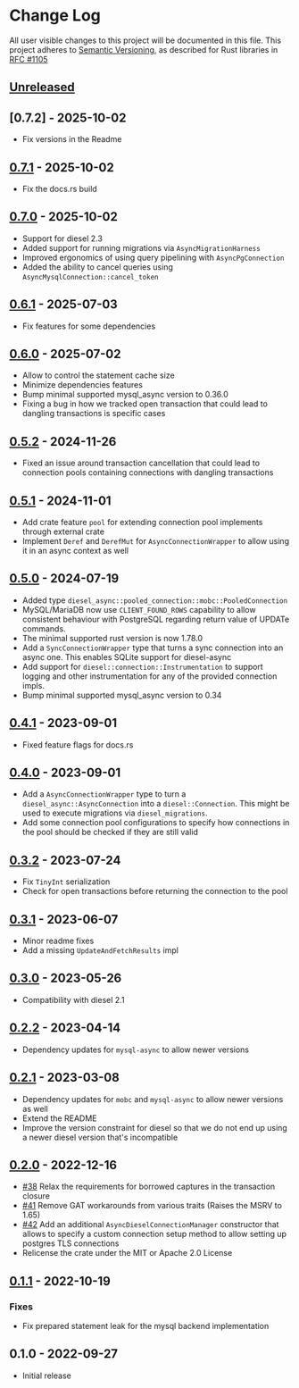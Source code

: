 # Change Log

All user visible changes to this project will be documented in this file.
This project adheres to [Semantic Versioning](http://semver.org/), as described
for Rust libraries in [RFC #1105](https://github.com/rust-lang/rfcs/blob/master/text/1105-api-evolution.md)

## [Unreleased]

## [0.7.2] - 2025-10-02

* Fix versions in the Readme

## [0.7.1] - 2025-10-02

* Fix the docs.rs build

## [0.7.0] - 2025-10-02

* Support for diesel 2.3
* Added support for running migrations via `AsyncMigrationHarness`
* Improved ergonomics of using query pipelining with `AsyncPgConnection`
* Added the ability to cancel queries using `AsyncMysqlConnection::cancel_token`

## [0.6.1] - 2025-07-03

* Fix features for some dependencies

## [0.6.0] - 2025-07-02

* Allow to control the statement cache size
* Minimize dependencies features 
* Bump minimal supported mysql_async version to 0.36.0
* Fixing a bug in how we tracked open transaction that could lead to dangling transactions is specific cases

## [0.5.2] - 2024-11-26

* Fixed an issue around transaction cancellation that could lead to connection pools containing connections with dangling transactions

## [0.5.1] - 2024-11-01

* Add crate feature `pool` for extending connection pool implements through external crate
* Implement `Deref` and `DerefMut` for `AsyncConnectionWrapper` to allow using it in an async context as well

## [0.5.0] - 2024-07-19

* Added type `diesel_async::pooled_connection::mobc::PooledConnection`
* MySQL/MariaDB now use `CLIENT_FOUND_ROWS` capability to allow consistent behaviour with PostgreSQL regarding return value of UPDATe commands.
* The minimal supported rust version is now 1.78.0
* Add a `SyncConnectionWrapper` type that turns a sync connection into an async one. This enables SQLite support for diesel-async
* Add support for `diesel::connection::Instrumentation` to support logging and other instrumentation for any of the provided connection impls.
* Bump minimal supported mysql_async version to 0.34

## [0.4.1] - 2023-09-01

* Fixed feature flags for docs.rs

## [0.4.0] - 2023-09-01

* Add a `AsyncConnectionWrapper` type to turn a `diesel_async::AsyncConnection` into a `diesel::Connection`. This might be used to execute migrations via `diesel_migrations`. 
* Add some connection pool configurations to specify how connections
in the pool should be checked if they are still valid

## [0.3.2] - 2023-07-24

* Fix `TinyInt` serialization
* Check for open transactions before returning the connection to the pool

## [0.3.1] - 2023-06-07

* Minor readme fixes
* Add a missing `UpdateAndFetchResults` impl

## [0.3.0] - 2023-05-26

* Compatibility with diesel 2.1

## [0.2.2] - 2023-04-14

* Dependency updates for `mysql-async` to allow newer versions

## [0.2.1] - 2023-03-08

* Dependency updates for `mobc` and `mysql-async` to allow newer versions as well 
* Extend the README
* Improve the version constraint for diesel so that we do not end up using a newer
 diesel version that's incompatible

## [0.2.0] - 2022-12-16

* [#38](https://github.com/weiznich/diesel_async/pull/38) Relax the requirements for borrowed captures in the transaction closure
* [#41](https://github.com/weiznich/diesel_async/pull/41) Remove GAT workarounds from various traits (Raises the MSRV to 1.65)
* [#42](https://github.com/weiznich/diesel_async/pull/42) Add an additional `AsyncDieselConnectionManager` constructor that allows to specify a custom connection setup method to allow setting up postgres TLS connections
* Relicense the crate under the MIT or Apache 2.0 License

## [0.1.1] - 2022-10-19

### Fixes

* Fix prepared statement leak for the mysql backend implementation

## 0.1.0 - 2022-09-27

* Initial release

[0.1.1]: https://github.com/weiznich/diesel_async/compare/v0.1.0...v0.1.1
[0.2.0]: https://github.com/weiznich/diesel_async/compare/v0.1.1...v0.2.0
[0.2.1]: https://github.com/weiznich/diesel_async/compare/v0.2.0...v0.2.1
[0.2.2]: https://github.com/weiznich/diesel_async/compare/v0.2.1...v0.2.2
[0.3.0]: https://github.com/weiznich/diesel_async/compare/v0.2.0...v0.3.0
[0.3.1]: https://github.com/weiznich/diesel_async/compare/v0.3.0...v0.3.1
[0.3.2]: https://github.com/weiznich/diesel_async/compare/v0.3.1...v0.3.2
[0.4.0]: https://github.com/weiznich/diesel_async/compare/v0.3.2...v0.4.0
[0.4.1]: https://github.com/weiznich/diesel_async/compare/v0.4.0...v0.4.1
[0.5.0]: https://github.com/weiznich/diesel_async/compare/v0.4.0...v0.5.0
[0.5.1]: https://github.com/weiznich/diesel_async/compare/v0.5.0...v0.5.1
[0.5.2]: https://github.com/weiznich/diesel_async/compare/v0.5.1...v0.5.2
[0.6.0]: https://github.com/weiznich/diesel_async/compare/v0.5.2...v0.6.0
[0.6.1]: https://github.com/weiznich/diesel_async/compare/v0.6.0...v0.6.1
[0.7.0]: https://github.com/weiznich/diesel_async/compare/v0.6.0...v0.7.0
[0.7.1]: https://github.com/weiznich/diesel_async/compare/v0.7.0...v0.7.1
[0.7.1]: https://github.com/weiznich/diesel_async/compare/v0.7.1...v0.7.2
[Unreleased]: https://github.com/weiznich/diesel_async/compare/v0.7.0...main
